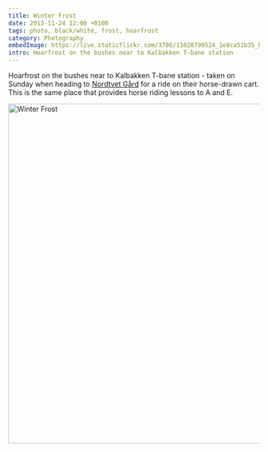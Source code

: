 ```yaml
---
title: Winter Frost
date: 2013-11-24 12:00 +0100
tags: photo, black/white, frost, hoarfrost
category: Photography
embedImage: https://live.staticflickr.com/3706/11028799524_1e8ca51b35_b.jpg
intro: Hoarfrost on the bushes near to Kalbakken T-bane station
---
```


Hoarfrost on the bushes near to Kalbakken T-bane station - taken on Sunday when heading to [Nordtvet Gård](http://www.nordtvetgard.com/) for a ride on their horse-drawn cart. This is the same place that provides horse riding lessons to A and E.

<div class="text-center">
  <a data-flickr-embed="true" data-header="true" data-footer="true" href="https://www.flickr.com/photos/chrissearle/11028799524" title="Winter Frost"><img src="https://live.staticflickr.com/3706/11028799524_1e8ca51b35_b.jpg" width="1024" height="681" alt="Winter Frost"></a><script async src="//embedr.flickr.com/assets/client-code.js" charset="utf-8"></script>
</div>
